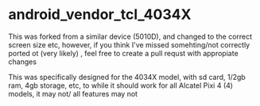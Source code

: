 # android_vendor_tcl_4034X

This was forked from a similar device (5010D), and changed to the correct screen size etc, however, if you think I've missed somehting/not correctly ported ot (very likely) , feel free to create a pull requst with appropiate changes

This was specifically designed for the 4034X model, with sd card, 1/2gb ram, 4gb storage, etc, to while it should work for all Alcatel Pixi 4 (4) models, it may not/ all features may not
